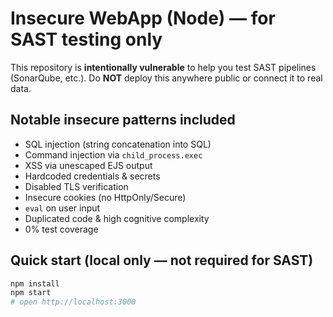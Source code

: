 # Insecure WebApp (Node) — for SAST testing only

This repository is **intentionally vulnerable** to help you test SAST pipelines (SonarQube, etc.).
Do **NOT** deploy this anywhere public or connect it to real data.

## Notable insecure patterns included
- SQL injection (string concatenation into SQL)
- Command injection via `child_process.exec`
- XSS via unescaped EJS output
- Hardcoded credentials & secrets
- Disabled TLS verification
- Insecure cookies (no HttpOnly/Secure)
- `eval` on user input
- Duplicated code & high cognitive complexity
- 0% test coverage

## Quick start (local only — not required for SAST)
```bash
npm install
npm start
# open http://localhost:3000
```
